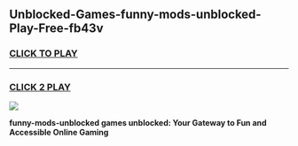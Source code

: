 
## Unblocked-Games-funny-mods-unblocked-Play-Free-fb43v
<h3>
<a href="https://premium76.site?title=funny-mods-unblocked&ref=19M">CLICK TO PLAY</a></h3>
<hr>

<h3>
<a href="https://premium76.site?title=funny-mods-unblocked&ref=19M">CLICK 2 PLAY</a>
  
</h3>

<a href="https://premium76.site?title=funny-mods-unblocked&ref=19M"><img src="https://clearcache.store/games.png"></a>


**funny-mods-unblocked games unblocked: Your Gateway to Fun and Accessible Online Gaming**

